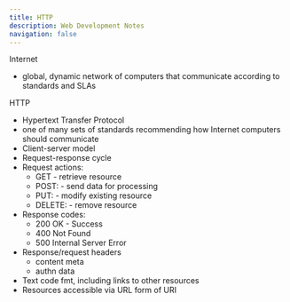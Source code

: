 ```yaml
---
title: HTTP
description: Web Development Notes
navigation: false
---
```


Internet 

- global, dynamic network of computers that communicate according to standards and SLAs

HTTP 

- Hypertext Transfer Protocol
- one of many sets of standards recommending how Internet computers should communicate
- Client-server model
- Request-response cycle
- Request actions:
  - GET - retrieve resource
  - POST: - send data for processing
  - PUT: - modify existing resource
  - DELETE: - remove resource
- Response codes:
  - 200 OK - Success 
  - 400 Not Found
  - 500 Internal Server Error
- Response/request headers
  - content meta
  - authn data
- Text code fmt, including links to other resources
- Resources accessible via URL form of URI
